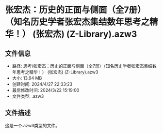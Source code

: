 ﻿# 张宏杰：历史的正面与侧面（全7册）（知名历史学者张宏杰集结数年思考之精华！） (张宏杰) (Z-Library).azw3

## 文件信息
- 路径: 思考\张宏杰：历史的正面与侧面（全7册）（知名历史学者张宏杰集结数年思考之精华！） (张宏杰) (Z-Library).azw3
- 大小: 13.94 MB
- 创建时间: 2024/4/27 22:33:23
- 最后修改时间: 2024/3/22 15:19:00
- 文件类型: .azw3

## 文件描述
这是一个.azw3类型的文件。

